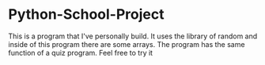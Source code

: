 # Python-School-Project
This is a program that I've personally build. It uses the library of random and inside of this program there are some arrays. The program has the same function of a quiz program. Feel free to try it
